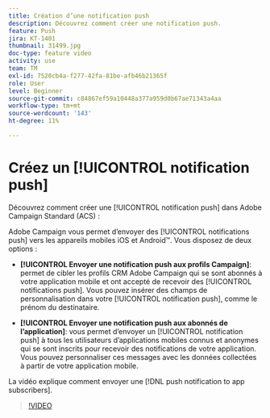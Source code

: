 ```yaml
---
title: Création d’une notification push
description: Découvrez comment créer une notification push.
feature: Push
jira: KT-1401
thumbnail: 31499.jpg
doc-type: feature video
activity: use
team: TM
exl-id: 7520cb4a-f277-42fa-81be-afb46b21365f
role: User
level: Beginner
source-git-commit: c84867ef59a10448a377a959d0b67ae71343a4aa
workflow-type: tm+mt
source-wordcount: '143'
ht-degree: 11%

---
```


# Créez un [!UICONTROL notification push]

Découvrez comment créer une [!UICONTROL notification push] dans Adobe Campaign Standard (ACS) :

Adobe Campaign vous permet d’envoyer des [!UICONTROL notifications push] vers les appareils mobiles iOS et Android™. Vous disposez de deux options :

* **[!UICONTROL Envoyer une notification push aux profils Campaign]**: permet de cibler les profils CRM Adobe Campaign qui se sont abonnés à votre application mobile et ont accepté de recevoir des [!UICONTROL notifications push]. Vous pouvez insérer des champs de personnalisation dans votre [!UICONTROL notification push], comme le prénom du destinataire.

* **[!UICONTROL Envoyer une notification push aux abonnés de l’application]**: vous permet d’envoyer un [!UICONTROL notification push] à tous les utilisateurs d’applications mobiles connus et anonymes qui se sont inscrits pour recevoir des notifications de votre application. Vous pouvez personnaliser ces messages avec les données collectées à partir de votre application mobile.

La vidéo explique comment envoyer une [!DNL push notification to app subscribers].

>[!VIDEO](https://video.tv.adobe.com/v/31499?quality=12&learn=on)

